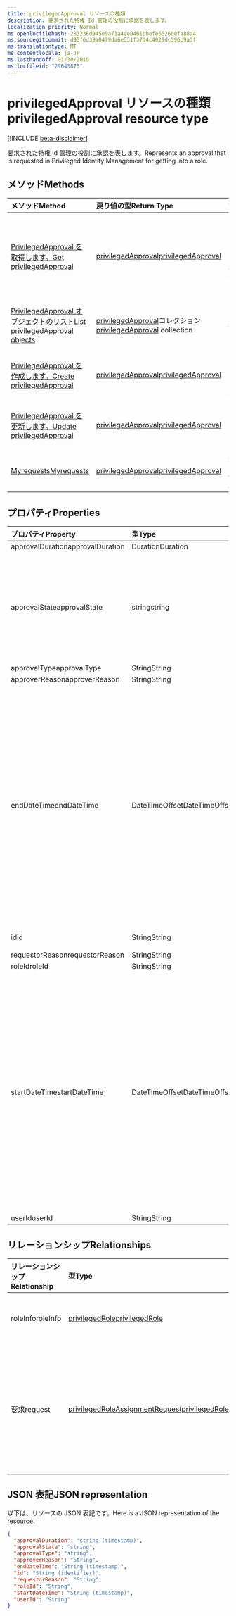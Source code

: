 ```yaml
---
title: privilegedApproval リソースの種類
description: 要求された特権 Id 管理の役割に承認を表します。
localization_priority: Normal
ms.openlocfilehash: 283236d945e9a71a4ae0461bbefe66260efa88a4
ms.sourcegitcommit: d95f6d39a0479da6e531f3734c4029dc596b9a3f
ms.translationtype: MT
ms.contentlocale: ja-JP
ms.lasthandoff: 01/30/2019
ms.locfileid: "29643875"
---
```

# <a name="privilegedapproval-resource-type"></a><span data-ttu-id="7ad73-103">privilegedApproval リソースの種類</span><span class="sxs-lookup"><span data-stu-id="7ad73-103">privilegedApproval resource type</span></span>

[!INCLUDE [beta-disclaimer](../../includes/beta-disclaimer.md)]

<span data-ttu-id="7ad73-104">要求された特権 Id 管理の役割に承認を表します。</span><span class="sxs-lookup"><span data-stu-id="7ad73-104">Represents an approval that is requested in Privileged Identity Management for getting into a role.</span></span>


## <a name="methods"></a><span data-ttu-id="7ad73-105">メソッド</span><span class="sxs-lookup"><span data-stu-id="7ad73-105">Methods</span></span>

| <span data-ttu-id="7ad73-106">メソッド</span><span class="sxs-lookup"><span data-stu-id="7ad73-106">Method</span></span>           | <span data-ttu-id="7ad73-107">戻り値の型</span><span class="sxs-lookup"><span data-stu-id="7ad73-107">Return Type</span></span>    |<span data-ttu-id="7ad73-108">説明</span><span class="sxs-lookup"><span data-stu-id="7ad73-108">Description</span></span>|
|:---------------|:--------|:----------|
|[<span data-ttu-id="7ad73-109">PrivilegedApproval を取得します。</span><span class="sxs-lookup"><span data-stu-id="7ad73-109">Get privilegedApproval</span></span>](../api/privilegedapproval-get.md) | [<span data-ttu-id="7ad73-110">privilegedApproval</span><span class="sxs-lookup"><span data-stu-id="7ad73-110">privilegedApproval</span></span>](privilegedapproval.md) |<span data-ttu-id="7ad73-111">PrivilegedApproval オブジェクトのプロパティと関係を参照してください。</span><span class="sxs-lookup"><span data-stu-id="7ad73-111">Read properties and relationships of privilegedApproval object.</span></span>|
|[<span data-ttu-id="7ad73-112">PrivilegedApproval オブジェクトのリスト</span><span class="sxs-lookup"><span data-stu-id="7ad73-112">List privilegedApproval objects</span></span>](../api/privilegedapproval-list.md) | <span data-ttu-id="7ad73-113">[privilegedApproval](privilegedapproval.md)コレクション</span><span class="sxs-lookup"><span data-stu-id="7ad73-113">[privilegedApproval](privilegedapproval.md) collection</span></span>|<span data-ttu-id="7ad73-114">PrivilegedApproval のコレクションを取得します。</span><span class="sxs-lookup"><span data-stu-id="7ad73-114">Get the collection of privilegedApproval.</span></span>|
|[<span data-ttu-id="7ad73-115">PrivilegedApproval を作成します。</span><span class="sxs-lookup"><span data-stu-id="7ad73-115">Create privilegedApproval</span></span>](../api/privilegedapproval-post-privilegedapproval.md) | [<span data-ttu-id="7ad73-116">privilegedApproval</span><span class="sxs-lookup"><span data-stu-id="7ad73-116">privilegedApproval</span></span>](privilegedapproval.md)    |<span data-ttu-id="7ad73-117">PrivilegedApproval オブジェクトを作成します。</span><span class="sxs-lookup"><span data-stu-id="7ad73-117">Create privilegedApproval object.</span></span> |
|[<span data-ttu-id="7ad73-118">PrivilegedApproval を更新します。</span><span class="sxs-lookup"><span data-stu-id="7ad73-118">Update privilegedApproval</span></span>](../api/privilegedapproval-update.md) | [<span data-ttu-id="7ad73-119">privilegedApproval</span><span class="sxs-lookup"><span data-stu-id="7ad73-119">privilegedApproval</span></span>](privilegedapproval.md) |<span data-ttu-id="7ad73-120">PrivilegedApproval オブジェクトを更新します。</span><span class="sxs-lookup"><span data-stu-id="7ad73-120">Update privilegedApproval object.</span></span> |
|[<span data-ttu-id="7ad73-121">Myrequests</span><span class="sxs-lookup"><span data-stu-id="7ad73-121">Myrequests</span></span>](../api/privilegedapproval-myrequests.md)|[<span data-ttu-id="7ad73-122">privilegedApproval</span><span class="sxs-lookup"><span data-stu-id="7ad73-122">privilegedApproval</span></span>](privilegedapproval.md)|<span data-ttu-id="7ad73-123">要求側の承認の要求を取得します。</span><span class="sxs-lookup"><span data-stu-id="7ad73-123">Get the requestor's approval requests.</span></span>|

## <a name="properties"></a><span data-ttu-id="7ad73-124">プロパティ</span><span class="sxs-lookup"><span data-stu-id="7ad73-124">Properties</span></span>
| <span data-ttu-id="7ad73-125">プロパティ</span><span class="sxs-lookup"><span data-stu-id="7ad73-125">Property</span></span>     | <span data-ttu-id="7ad73-126">型</span><span class="sxs-lookup"><span data-stu-id="7ad73-126">Type</span></span>   |<span data-ttu-id="7ad73-127">説明</span><span class="sxs-lookup"><span data-stu-id="7ad73-127">Description</span></span>|
|:---------------|:--------|:----------|
|<span data-ttu-id="7ad73-128">approvalDuration</span><span class="sxs-lookup"><span data-stu-id="7ad73-128">approvalDuration</span></span>|<span data-ttu-id="7ad73-129">Duration</span><span class="sxs-lookup"><span data-stu-id="7ad73-129">Duration</span></span>||
|<span data-ttu-id="7ad73-130">approvalState</span><span class="sxs-lookup"><span data-stu-id="7ad73-130">approvalState</span></span>|<span data-ttu-id="7ad73-131">string</span><span class="sxs-lookup"><span data-stu-id="7ad73-131">string</span></span>| <span data-ttu-id="7ad73-132">可能な値は、`pending`、`approved`、`denied`、`aborted`、`canceled` です。</span><span class="sxs-lookup"><span data-stu-id="7ad73-132">Possible values are: `pending`, `approved`, `denied`, `aborted`, `canceled`.</span></span>|
|<span data-ttu-id="7ad73-133">approvalType</span><span class="sxs-lookup"><span data-stu-id="7ad73-133">approvalType</span></span>|<span data-ttu-id="7ad73-134">String</span><span class="sxs-lookup"><span data-stu-id="7ad73-134">String</span></span>||
|<span data-ttu-id="7ad73-135">approverReason</span><span class="sxs-lookup"><span data-stu-id="7ad73-135">approverReason</span></span>|<span data-ttu-id="7ad73-136">String</span><span class="sxs-lookup"><span data-stu-id="7ad73-136">String</span></span>||
|<span data-ttu-id="7ad73-137">endDateTime</span><span class="sxs-lookup"><span data-stu-id="7ad73-137">endDateTime</span></span>|<span data-ttu-id="7ad73-138">DateTimeOffset</span><span class="sxs-lookup"><span data-stu-id="7ad73-138">DateTimeOffset</span></span>|<span data-ttu-id="7ad73-p101">Timestamp 型は、ISO 8601 形式を使用して日付と時刻の情報を表し、必ず UTC 時間です。たとえば、2014 年 1 月 1 日午前 0 時 (UTC) は、次のようになります。`'2014-01-01T00:00:00Z'`</span><span class="sxs-lookup"><span data-stu-id="7ad73-p101">The Timestamp type represents date and time information using ISO 8601 format and is always in UTC time. For example, midnight UTC on Jan 1, 2014 would look like this: `'2014-01-01T00:00:00Z'`</span></span>|
|<span data-ttu-id="7ad73-141">id</span><span class="sxs-lookup"><span data-stu-id="7ad73-141">id</span></span>|<span data-ttu-id="7ad73-142">String</span><span class="sxs-lookup"><span data-stu-id="7ad73-142">String</span></span>| <span data-ttu-id="7ad73-143">読み取り専用です。</span><span class="sxs-lookup"><span data-stu-id="7ad73-143">Read-only.</span></span>|
|<span data-ttu-id="7ad73-144">requestorReason</span><span class="sxs-lookup"><span data-stu-id="7ad73-144">requestorReason</span></span>|<span data-ttu-id="7ad73-145">String</span><span class="sxs-lookup"><span data-stu-id="7ad73-145">String</span></span>||
|<span data-ttu-id="7ad73-146">roleId</span><span class="sxs-lookup"><span data-stu-id="7ad73-146">roleId</span></span>|<span data-ttu-id="7ad73-147">String</span><span class="sxs-lookup"><span data-stu-id="7ad73-147">String</span></span>||
|<span data-ttu-id="7ad73-148">startDateTime</span><span class="sxs-lookup"><span data-stu-id="7ad73-148">startDateTime</span></span>|<span data-ttu-id="7ad73-149">DateTimeOffset</span><span class="sxs-lookup"><span data-stu-id="7ad73-149">DateTimeOffset</span></span>|<span data-ttu-id="7ad73-p102">Timestamp 型は、ISO 8601 形式を使用して日付と時刻の情報を表し、必ず UTC 時間です。たとえば、2014 年 1 月 1 日午前 0 時 (UTC) は、次のようになります。`'2014-01-01T00:00:00Z'`</span><span class="sxs-lookup"><span data-stu-id="7ad73-p102">The Timestamp type represents date and time information using ISO 8601 format and is always in UTC time. For example, midnight UTC on Jan 1, 2014 would look like this: `'2014-01-01T00:00:00Z'`</span></span>|
|<span data-ttu-id="7ad73-152">userId</span><span class="sxs-lookup"><span data-stu-id="7ad73-152">userId</span></span>|<span data-ttu-id="7ad73-153">String</span><span class="sxs-lookup"><span data-stu-id="7ad73-153">String</span></span>||

## <a name="relationships"></a><span data-ttu-id="7ad73-154">リレーションシップ</span><span class="sxs-lookup"><span data-stu-id="7ad73-154">Relationships</span></span>
| <span data-ttu-id="7ad73-155">リレーションシップ</span><span class="sxs-lookup"><span data-stu-id="7ad73-155">Relationship</span></span> | <span data-ttu-id="7ad73-156">型</span><span class="sxs-lookup"><span data-stu-id="7ad73-156">Type</span></span>   |<span data-ttu-id="7ad73-157">説明</span><span class="sxs-lookup"><span data-stu-id="7ad73-157">Description</span></span>|
|:---------------|:--------|:----------|
|<span data-ttu-id="7ad73-158">roleInfo</span><span class="sxs-lookup"><span data-stu-id="7ad73-158">roleInfo</span></span>|[<span data-ttu-id="7ad73-159">privilegedRole</span><span class="sxs-lookup"><span data-stu-id="7ad73-159">privilegedRole</span></span>](privilegedrole.md)| <span data-ttu-id="7ad73-p103">読み取り専用。Null 許容型です。</span><span class="sxs-lookup"><span data-stu-id="7ad73-p103">Read-only. Nullable.</span></span>|
|<span data-ttu-id="7ad73-162">要求</span><span class="sxs-lookup"><span data-stu-id="7ad73-162">request</span></span>|[<span data-ttu-id="7ad73-163">privilegedRoleAssignmentRequest</span><span class="sxs-lookup"><span data-stu-id="7ad73-163">privilegedRoleAssignmentRequest</span></span>](privilegedroleassignmentrequest.md)| <span data-ttu-id="7ad73-164">読み取り専用です。</span><span class="sxs-lookup"><span data-stu-id="7ad73-164">Read-only.</span></span> <span data-ttu-id="7ad73-165">この承認オブジェクトのロール割り当ての依頼</span><span class="sxs-lookup"><span data-stu-id="7ad73-165">The role assignment request for this approval object</span></span>|

## <a name="json-representation"></a><span data-ttu-id="7ad73-166">JSON 表記</span><span class="sxs-lookup"><span data-stu-id="7ad73-166">JSON representation</span></span>
<span data-ttu-id="7ad73-167">以下は、リソースの JSON 表記です。</span><span class="sxs-lookup"><span data-stu-id="7ad73-167">Here is a JSON representation of the resource.</span></span>

<!-- {
  "blockType": "resource",
  "optionalProperties": [

  ],
  "@odata.type": "microsoft.graph.privilegedApproval"
}-->

```json
{
  "approvalDuration": "string (timestamp)",
  "approvalState": "string",
  "approvalType": "string",
  "approverReason": "String",
  "endDateTime": "String (timestamp)",
  "id": "String (identifier)",
  "requestorReason": "String",
  "roleId": "String",
  "startDateTime": "String (timestamp)",
  "userId": "String"
}

```

<!-- uuid: 8fcb5dbc-d5aa-4681-8e31-b001d5168d79
2015-10-25 14:57:30 UTC -->
<!--
{
  "type": "#page.annotation",
  "description": "privilegedApproval resource",
  "keywords": "",
  "section": "documentation",
  "tocPath": "",
  "suppressions": [
    "Error: /api-reference/beta/resources/privilegedapproval.md:\r\n      Exception processing links.\r\n    System.ArgumentException: Link Definition was null. Link text: !INCLUDE [beta-disclaimer](../../includes/beta-disclaimer.md)\r\n      at ApiDoctor.Validation.DocFile.get_LinkDestinations()\r\n      at ApiDoctor.Validation.DocSet.ValidateLinks(Boolean includeWarnings, String[] relativePathForFiles, IssueLogger issues, Boolean requireFilenameCaseMatch, Boolean printOrphanedFiles)"
  ]
}
-->
